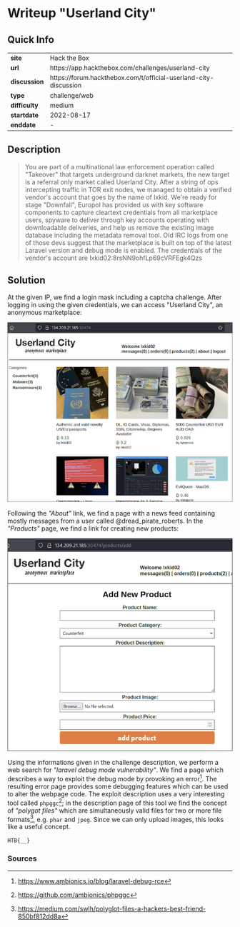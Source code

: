 # Writeup "Userland City"

## Quick Info

<table>
   <tr><td><b> site       </b></td><td> Hack the Box                                                     </td></tr>
   <tr><td><b> url        </b></td><td> https://app.hackthebox.com/challenges/userland-city              </td></tr>
   <tr><td><b> discussion </b></td><td> https://forum.hackthebox.com/t/official-userland-city-discussion </td></tr>
   <tr><td><b> type       </b></td><td> challenge/web                                                    </td></tr>
   <tr><td><b> difficulty </b></td><td> medium                                                           </td></tr>
   <tr><td><b> startdate  </b></td><td> 2022-08-17                                                       </td></tr>
   <tr><td><b> enddate    </b></td><td> -                                                       </td></tr>
</table>

## Description

> You are part of a multinational law enforcement operation called "Takeover" that targets underground darknet markets, the new target is a referral only market called Userland City. After a string of ops intercepting traffic in TOR exit nodes, we managed to obtain a verified vendor's account that goes by the name of lxkid. We're ready for stage "Downfall", Europol has provided us with key software components to capture cleartext credentials from all marketplace users, spyware to deliver through key accounts operating with downloadable deliveries, and help us remove the existing image database including the metadata removal tool. Old IRC logs from one of those devs suggest that the marketplace is built on top of the latest Laravel version and debug mode is enabled. The credentials of the vendor's account are lxkid02:8rsNN9ohfLp69cVRFEgk4Qzs

## Solution

At the given IP, we find a login mask including a captcha challenge. After logging in using the given credentials, we can access "Userland City", an anonymous marketplace:

<p align="center">
   <img src="includes/userland-city-02.png" />
</p>

Following the _"About"_ link, we find a page with a news feed containing mostly messages from a user called @dread_pirate_roberts. In the _"Products"_ page, we find a link for creating new products:

<p align="center">
   <img src="includes/userland-city-03.png" />
</p>

Using the informations given in the challenge description, we perform a web search for _"laravel debug mode vulnerability"_. We find a page which describes a way to exploit the debug mode by provoking an error[^1]. The resulting error page provides some debugging features which can be used to alter the webpage code. The exploit description uses a very interesting tool called `phpggc`[^2]; in the description page of this tool we find the concept of _"polygot files"_ which are simultaneously valid files for two or more file formats[^3], e.g. `phar` and `jpeg`. Since we can only upload images, this looks like a useful concept.

```
HTB{__}
```

### Sources

[^1]: https://www.ambionics.io/blog/laravel-debug-rce
[^2]: https://github.com/ambionics/phpggc
[^3]: https://medium.com/swlh/polyglot-files-a-hackers-best-friend-850bf812dd8a
